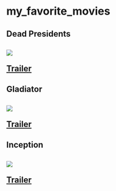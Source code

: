 <h1> my_favorite_movies </h1>

 <h2> Dead Presidents<h2>

<image src="https://upload.wikimedia.org/wikipedia/en/thumb/5/5e/Dead_presidents.jpg/220px-Dead_presidents.jpg">

  <a href="https://youtu.be/P5ieIbInFpg">Trailer</a>

   <h2> Gladiator <h2>

   <image src="https://th.bing.com/th/id/OIP.jEqXyMXGhKL_bgJbYmVHogHaLH?w=195&h=293&c=7&r=0&o=5&dpr=1.5&pid=1.7">
   
   <a href="https://youtu.be/P5ieIbInFpg">Trailer</a>

   <h2> Inception <h2>
    <image src="https://m.media-amazon.com/images/M/MV5BMTM0MjUzNjkwMl5BMl5BanBnXkFtZTcwNjY0OTk1Mw@@._V1_.jpg">

   <a href="https://youtu.be/fTRnWXXDcL4">Trailer</a>
   








